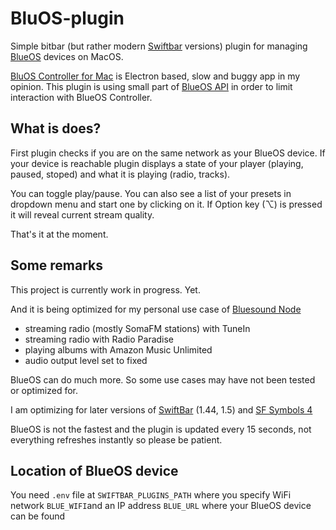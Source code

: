 # BluOS-plugin

Simple bitbar (but rather modern [Swiftbar](https://github.com/swiftbar/SwiftBar) versions) plugin for managing [BlueOS](https://bluos.net/) devices on MacOS.

[BluOS Controller for Mac](https://www.bluesound.com/downloads/) is Electron based, slow and buggy app in my opinion. This plugin is using small part of [BlueOS API](http://bluos.net/wp-content/uploads/2022/07/BluOS-Custom-Integration-API-v1.5.pdf) in order to limit interaction with BlueOS Controller.

## What is does?

First plugin checks if you are on the same network as your BlueOS device. If your device is reachable plugin displays a state of your player (playing, paused, stoped) and what it is playing (radio, tracks).

You can toggle play/pause. You can also see a list of your presets in dropdown menu and start one by clicking on it. If Option key (⌥) is pressed it will reveal current stream quality.

That's it at the moment.

## Some remarks

This project is currently work in progress. Yet.

And it is being optimized for my personal use case of [Bluesound Node](https://www.bluesound.com/products/node/)

-   streaming radio (mostly SomaFM stations) with TuneIn
-   streaming radio with Radio Paradise
-   playing albums with Amazon Music Unlimited
-   audio output level set to fixed

BlueOS can do much more. So some use cases may have not been tested or optimized for.

I am optimizing for later versions of [SwiftBar](https://github.com/swiftbar/SwiftBar) (1.44, 1.5) and [SF Symbols 4](https://developer.apple.com/sf-symbols/)

BlueOS is not the fastest and the plugin is updated every 15 seconds, not everything refreshes instantly so please be patient.

## Location of BlueOS device

You need `.env` file at `SWIFTBAR_PLUGINS_PATH` where you specify WiFi network `BLUE_WIFI`and an IP address `BLUE_URL` where your BlueOS device can be found
